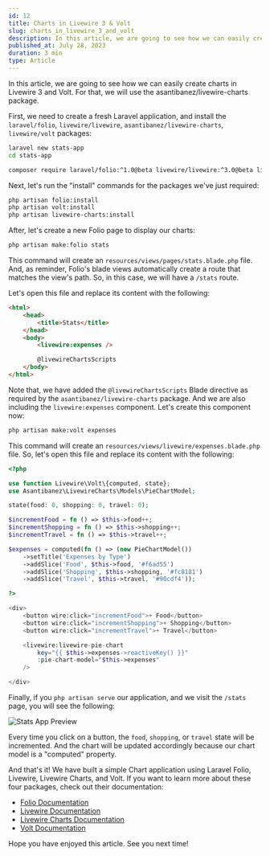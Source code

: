 ```yaml
---
id: 12
title: Charts in Livewire 3 & Volt
slug: charts_in_livewire_3_and_volt
description: In this article, we are going to see how we can easily create charts in Livewire 3 and Volt. For that, we will use the asantibanez/livewire-charts package.
published_at: July 28, 2023
duration: 3 min
type: Article
---
```


In this article, we are going to see how we can easily create charts in Livewire 3 and Volt. For that, we will use the asantibanez/livewire-charts package.

First, we need to create a fresh Laravel application, and install the `laravel/folio`, `livewire/livewire`, `asantibanez/livewire-charts`, `livewire/volt` packages:

```bash
laravel new stats-app
cd stats-app

composer require laravel/folio:^1.0@beta livewire/livewire:^3.0@beta livewire/volt:^1.0@beta asantibanez/livewire-charts
```

Next, let's run the "install" commands for the packages we've just required:

```bash
php artisan folio:install
php artisan volt:install
php artisan livewire-charts:install
```

After, let's create a new Folio page to display our charts:

```bash
php artisan make:folio stats
```

This command will create an `resources/views/pages/stats.blade.php` file. And, as reminder, Folio's blade views automatically create a route that matches the view's path. So, in this case, we will have a `/stats` route.

Let's open this file and replace its content with the following:

```html
<html>
    <head>
        <title>Stats</title>
    </head>
    <body>
        <livewire:expenses />

        @livewireChartsScripts
    </body>
</html>
```

Note that, we have added the `@livewireChartsScripts` Blade directive as required by the `asantibanez/livewire-charts` package. And we are also including the `livewire:expenses` component. Let's create this component now:

```bash
php artisan make:volt expenses
```

This command will create an `resources/views/livewire/expenses.blade.php` file. So, let's open this file and replace its content with the following:

```php
<?php

use function Livewire\Volt\{computed, state};
use Asantibanez\LivewireCharts\Models\PieChartModel;

state(food: 0, shopping: 0, travel: 0);

$incrementFood = fn () => $this->food++;
$incrementShopping = fn () => $this->shopping++;
$incrementTravel = fn () => $this->travel++;

$expenses = computed(fn () => (new PieChartModel())
    ->setTitle('Expenses by Type')
    ->addSlice('Food', $this->food, '#f6ad55')
    ->addSlice('Shopping', $this->shopping, '#fc8181')
    ->addSlice('Travel', $this->travel, '#90cdf4'));

?>

<div>
    <button wire:click="incrementFood">+ Food</button>
    <button wire:click="incrementShopping">+ Shopping</button>
    <button wire:click="incrementTravel">+ Travel</button>

    <livewire:livewire-pie-chart
        key="{{ $this->expenses->reactiveKey() }}"
        :pie-chart-model="$this->expenses"
    />

</div>
```

Finally, if you `php artisan serve` our application, and we visit the `/stats` page, you will see the following:

![Stats App Preview](https://nunomaduro.com/12_stats_app_preview.png)

Every time you click on a button, the `food`, `shopping`, or `travel` state will be incremented. And the chart will be updated accordingly because our chart model is a "computed" property.

And that's it! We have built a simple Chart application using Laravel Folio, Livewire, Livewire Charts, and Volt. If you want to learn more about these four packages, check out their documentation:

- [Folio Documentation](https://github.com/laravel/folio)
- [Livewire Documentation](https://livewire.laravel.com/)
- [Livewire Charts Documentation](https://github.com/asantibanez/livewire-charts)
- [Volt Documentation](https://livewire.laravel.com/docs/volt)

Hope you have enjoyed this article. See you next time!
